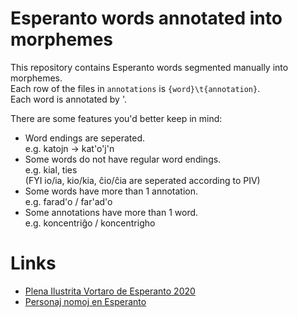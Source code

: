 # Esperanto words annotated into morphemes
This repository contains Esperanto words segmented manually into morphemes.  
Each row of the files in `annotations` is `{word}\t{annotation}`.  
Each word is annotated by '.

There are some features you'd better keep in mind:
- Word endings are seperated.  
    e.g. katojn -> kat'o'j'n
- Some words do not have regular word endings.  
    e.g. kial, ties  
    (FYI io/ia, kio/kia, ĉio/ĉia are seperated according to PIV)
- Some words have more than 1 annotation.  
    e.g. farad'o / far'ad'o
- Some annotations have more than 1 word.  
    e.g. koncentriĝo / koncentrigho

# Links
- [Plena Ilustrita Vortaro de Esperanto 2020](https://vortaro.net/)
- [Personaj nomoj en Esperanto](https://eo.wikipedia.org/wiki/Personaj_nomoj_en_Esperanto)
